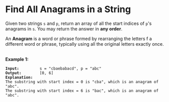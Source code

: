<!-- markdownlint-disable -->

# Find All Anagrams in a String

Given two strings `s` and `p`, return an array of all the start indices of `p`'s anagrams in `s`. You may return the answer in **any order**.

An **Anagram** is a word or phrase formed by rearranging the letters f a different word or phrase, typically using all the original letters exactly once.<br>
<br>

**Example 1:**

<pre><code><strong>Input:</strong>         s = "cbaebabacd", p = "abc"
<strong>Output:</strong>        [0, 6]
<strong>Explanation:</strong>
The substring with start index = 0 is "cba", which is an anagram of "abc".
The substring with start index = 6 is "bac", which is an anagram of "abc".</code></pre>
